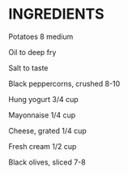 # INGREDIENTS

Potatoes 
8 medium
 
Oil 
to deep fry
 
Salt 
to taste
 
Black peppercorns, crushed 
8-10 
 
Hung yogurt 
3/4 cup
 
Mayonnaise 
1/4 cup
 
Cheese, grated 
1/4 cup
 
Fresh cream 
1/2 cup
 
Black olives, sliced 
7-8 
 


